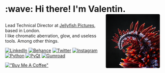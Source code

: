 <h1 align='left'>:wave: Hi there! I'm Valentin.
 <img src="https://github.com/healkeiser/healkeiser/blob/main/header.png" width="176" alt="Analysis Blossom" align="right" />
 </p>
</h1>

<p align='left'>
  Lead Technical Director at <a href="https://jellyfishpictures.co.uk/">Jellyfish Pictures</a>, based in London.<br>
  I like chromatic aberration, glow, and useless tools. Among other things.
</p>

<p align='left'>
  <a href="https://www.linkedin.com/in/valentin-beaumont">
  <img src="https://img.shields.io/badge/-LinkedIn-0A66C2?style=for-the-badge&logo=linkedin" alt="LinkedIn"/></a> 
  <a href="https://www.behance.net/el1ven">
  <img src="https://img.shields.io/badge/-Behance-313131?style=for-the-badge&logo=behance" alt="Behance"/></a> 
  <a href="https://twitter.com/valentinbeaumon">
  <img src="https://img.shields.io/badge/-Twitter-E1E8ED?style=for-the-badge&logo=twitter" alt="Twitter"/></a> 
  <a href="https://www.instagram.com/val.beaumontart">
  <img src="https://img.shields.io/badge/-Instagram-85255b?style=for-the-badge&logo=instagram" alt="Instagram"/></a>   
  <a href="https://www.python.org">
  <img src="https://img.shields.io/badge/-Python-FFD43B?style=for-the-badge&logo=python" alt="Python"/></a> 
  <a href="https://www.qt.io/qt-for-python">
  <img src="https://img.shields.io/badge/-PyQt-227332?style=for-the-badge&logo=qt" alt="PyQt"/></a>
  <a href="https://healkeiser.gumroad.com/subscribe">
  <img src="https://img.shields.io/badge/-Gumroad-20151f?style=for-the-badge&logo=gumroad" alt="Gumroad"/></a>
</p>

[!["Buy Me A Coffee"](https://www.buymeacoffee.com/assets/img/custom_images/yellow_img.png)](https://www.buymeacoffee.com/healkeiser)
